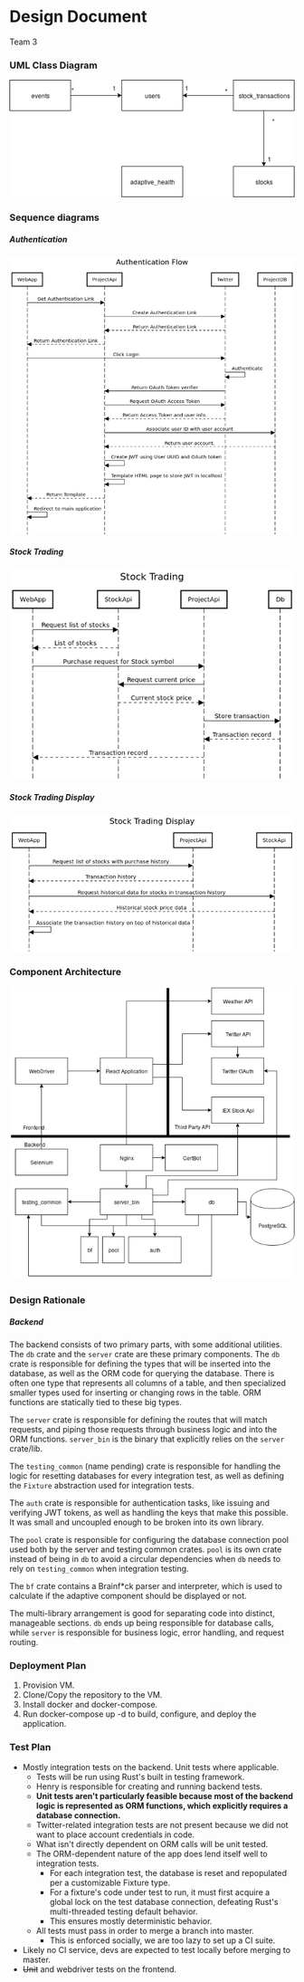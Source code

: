 # Design Document
Team 3


### UML Class Diagram
![Class Diagram](../../diagrams/Relations.png)

### Sequence diagrams

##### Authentication

![Auth](../../diagrams/AuthenticationFlow.png)

##### Stock Trading

![Stock](../../diagrams/StockTrading.png)

##### Stock Trading Display

![Stock Display](../../diagrams/StockTradingDisplay.png)

### Component Architecture

![Component Architecture](../../diagrams/ComponentArch.png)

### Design Rationale
##### Backend
The backend consists of two primary parts, with some additional utilities.
The `db` crate and the `server` crate are these primary components.
The `db` crate is responsible for defining the types that will be inserted into the database, as well as the ORM code for querying the database.
There is often one type that represents all columns of a table, and then specialized smaller types used for inserting or changing rows in the table.
ORM functions are statically tied to these big types.

The `server` crate is responsible for defining the routes that will match requests, and piping those requests through business logic and into the ORM functions. 
`server_bin` is the binary that explicitly relies on the `server` crate/lib.

The `testing_common` (name pending) crate is responsible for handling the logic for resetting databases for every integration test, as well as defining the `Fixture` abstraction used for integration tests.

The `auth` crate is responsible for authentication tasks, like issuing and verifying JWT tokens, as well as handling the keys that make this possible.
It was small and uncoupled enough to be broken into its own library.

The `pool` crate is responsible for configuring the database connection pool used both by the server and testing common crates.
`pool` is its own crate instead of being in `db` to avoid a circular dependencies when `db` needs to rely on `testing_common` when integration testing.

The `bf` crate contains a Brainf*ck parser and interpreter, which is used to calculate if the adaptive component should be displayed or not.

The multi-library arrangement is good for separating code into distinct, manageable sections.
`db` ends up being responsible for database calls, while `server` is responsible for business logic, error handling, and request routing.


### Deployment Plan
1. Provision VM.
2. Clone/Copy the repository to the VM.
3. Install docker and docker-compose.
4. Run docker-compose up -d to build, configure, and deploy the application.

### Test Plan
* Mostly integration tests on the backend. Unit tests where applicable.
  * Tests will be run using Rust's built in testing framework.
  * Henry is responsible for creating and running backend tests.
  * **Unit tests aren't particularly feasible because most of the backend logic is represented as ORM functions, which explicitly requires a database connection.**
  * Twitter-related integration tests are not present because we did not want to place account credentials in code.
  * What isn't directly dependent on ORM calls will be unit tested.
  * The ORM-dependent nature of the app does lend itself well to integration tests.
    * For each integration test, the database is reset and repopulated per a customizable Fixture type.
    * For a fixture's code under test to run, it must first acquire a global lock on the test database connection, defeating Rust's multi-threaded testing default behavior.
    * This ensures mostly deterministic behavior.
  * All tests must pass in order to merge a branch into master.
    * This is enforced socially, we are too lazy to set up a CI suite.
* Likely no CI service, devs are expected to test locally before merging to master.
* ~~Unit~~ and webdriver tests on the frontend.
